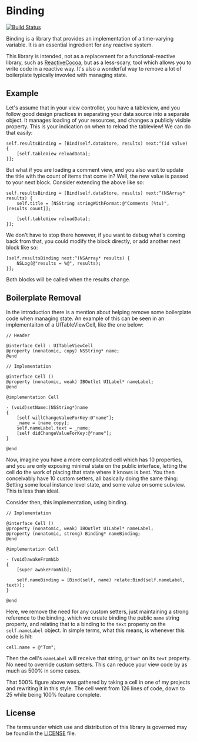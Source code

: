 # Binding

[![Build Status](https://secure.travis-ci.org/jeremytregunna/Binding.png)](http://travis-ci.org/jeremytregunna/Binding)

Binding is a library that provides an implementation of a time-varying variable.
It is an essential ingredient for any reactive system.

This library is intended, not as a replacement for a functional-reactive
library, such as [ReactiveCocoa](https://github.com/ReactiveCocoa/ReactiveCocoa), but as a less-scary, tool which allows
you to write code in a reactive way. It's also a wonderful way to remove
a lot of boilerplate typically invovled with managing state.

## Example

Let's assume that in your view controller, you have a tableview, and you follow
good design practices in separating your data source into a separate object. It
manages loading of your resources, and changes a publicly visible property. This
is your indication on when to reload the tableview! We can do that easily:

```objc
self.resultsBinding = [Bind(self.dataStore, results) next:^(id value) {
    [self.tableView reloadData];
}];
```

But what if you are loading a comment view, and you also want to update the
title with the count of items that come in? Well, the new value is passed to
your next block. Consider extending the above like so:

```objc
self.resultsBinding = [Bind(self.dataStore, results) next:^(NSArray* results) {
    self.title = [NSString stringWithFormat:@"Comments (%tu)", [results count]];

    [self.tableView reloadData];
}];
```

We don't have to stop there however, if you want to debug what's coming back
from that, you could modify the block directly, or add another next block like
so:

```objc
[self.resultsBinding next:^(NSArray* results) {
    NSLog(@"results = %@", results);
}];
```

Both blocks will be called when the results change.

## Boilerplate Removal

In the introduction there is a mention about helping remove some boilerplate
code when managing state. An example of this can be seen in an implementaiton
of a UITableViewCell, like the one below:

```objc
// Header

@interface Cell : UITableViewCell
@property (nonatomic, copy) NSString* name;
@end

// Implementation

@interface Cell ()
@property (nonatomic, weak) IBOutlet UILabel* nameLabel;
@end

@implementation Cell

- (void)setName:(NSString*)name
{
    [self willChangeValueForKey:@"name"];
    _name = [name copy];
    self.nameLabel.text = _name;
    [self didChangeValueForKey:@"name"];
}

@end
```

Now, imagine you have a more complicated cell which has 10 properties, and you
are only exposing minimal state on the public interface, letting the cell do
the work of placing that state where it knows is best. You then conceivably
have 10 custom setters, all basically doing the same thing: Setting some local
instance level state, and some value on some subview. This is less than ideal.

Consider then, this implementation, using binding.

```objc
// Implementation

@interface Cell ()
@property (nonatomic, weak) IBOutlet UILabel* nameLabel;
@property (nonatomic, strong) Binding* nameBinding;
@end

@implementation Cell

- (void)awakeFromNib
{
    [super awakeFromNib];

    self.nameBinding = [Bind(self, name) relate:Bind(self.nameLabel, text)];
}

@end
```

Here, we remove the need for any custom setters, just maintaining a strong
reference to the binding, which we create binding the public `name` string
property, and relating that to a binding to the `text` property on the
`self.nameLabel` object. In simple terms, what this means, is whenever this code
is hit:

```objc
cell.name = @"Tom";
```

Then the cell's `nameLabel` will receive that string, `@"Tom"` on its `text`
property. No need to override custom setters. This can reduce your view code by
as much as 500% in some cases.

That 500% figure above was gathered by taking a cell in one of my projects and
rewriting it in this style. The cell went from 126 lines of code, down to 25
while being 100% feature complete.

## License

The terms under which use and distribution of this library is governed may be
found in the [LICENSE](https://github.com/jeremytregunna/Binding/blob/master/LICENSE) file.
